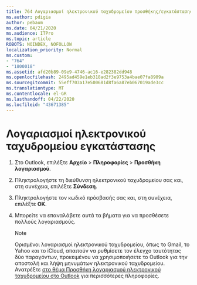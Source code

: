 ```yaml
---
title: 764 Λογαριασμοί ηλεκτρονικού ταχυδρομείου προσθήκης/εγκατάστασης
ms.author: pdigia
author: pebaum
ms.date: 04/21/2020
ms.audience: ITPro
ms.topic: article
ROBOTS: NOINDEX, NOFOLLOW
localization_priority: Normal
ms.custom:
- "764"
- "1800018"
ms.assetid: afd20b89-09e9-4746-ac16-e282382dd948
ms.openlocfilehash: 2495ad459e1eb318ad2f3e9753a4bae07fa8909a
ms.sourcegitcommit: 55eff703a17e500681d8fa6a87eb067019ade3cc
ms.translationtype: MT
ms.contentlocale: el-GR
ms.lasthandoff: 04/22/2020
ms.locfileid: "43671385"
---
```

# <a name="setup-email-accounts"></a>Λογαριασμοί ηλεκτρονικού ταχυδρομείου εγκατάστασης

1. Στο Outlook, επιλέξτε **Αρχείο** > **Πληροφορίες** > **Προσθήκη λογαριασμού**.

2. Πληκτρολογήστε τη διεύθυνση ηλεκτρονικού ταχυδρομείου σας και, στη συνέχεια, επιλέξτε **Σύνδεση**.

3. Πληκτρολογήστε τον κωδικό πρόσβασής σας και, στη συνέχεια, επιλέξτε **OK**.

4. Μπορείτε να επαναλάβετε αυτά τα βήματα για να προσθέσετε πολλούς λογαριασμούς.

    > [!NOTE]
    > Ορισμένοι λογαριασμοί ηλεκτρονικού ταχυδρομείου, όπως το Gmail, το Yahoo και το iCloud, απαιτούν να ρυθμίσετε τον έλεγχο ταυτότητας δύο παραγόντων, προκειμένου να χρησιμοποιήσετε το Outlook για την αποστολή και λήψη μηνυμάτων ηλεκτρονικού ταχυδρομείου. Ανατρέξτε [στο θέμα Προσθήκη λογαριασμού ηλεκτρονικού ταχυδρομείου στο Outlook](https://support.office.com/article/6e27792a-9267-4aa4-8bb6-c84ef146101b.aspx) για περισσότερες πληροφορίες.
  